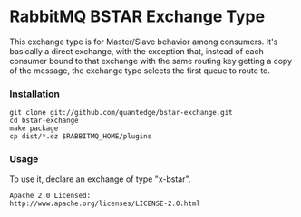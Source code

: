 # RabbitMQ BSTAR Exchange Type

This exchange type is for Master/Slave behavior among consumers. It's basically 
a direct exchange, with the exception that, instead of each consumer bound 
to that exchange with the same routing key getting a copy of the message, 
the exchange type selects the first queue to route to.

### Installation

    git clone git://github.com/quantedge/bstar-exchange.git
    cd bstar-exchange
    make package
    cp dist/*.ez $RABBITMQ_HOME/plugins

### Usage

To use it, declare an exchange of type "x-bstar".

    Apache 2.0 Licensed:
    http://www.apache.org/licenses/LICENSE-2.0.html
